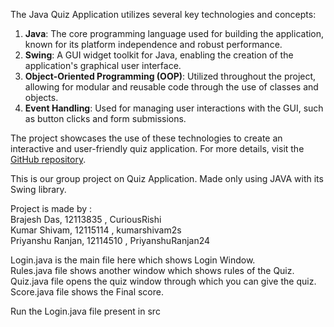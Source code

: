 The Java Quiz Application utilizes several key technologies and concepts:

1. **Java**: The core programming language used for building the application, known for its platform independence and robust performance.
2. **Swing**: A GUI widget toolkit for Java, enabling the creation of the application's graphical user interface.
3. **Object-Oriented Programming (OOP)**: Utilized throughout the project, allowing for modular and reusable code through the use of classes and objects.
4. **Event Handling**: Used for managing user interactions with the GUI, such as button clicks and form submissions.

The project showcases the use of these technologies to create an interactive and user-friendly quiz application. For more details, visit the [GitHub repository](https://github.com/brajesh-010/Java-Quiz-Application).

This is our group project on Quiz Application.
Made only using JAVA with its Swing library.

Project is made by : <br/>
Brajesh Das, 12113835 , CuriousRishi <br />
Kumar Shivam, 12115114 , kumarshivam2s <br />
Priyanshu Ranjan, 12114510 , PriyanshuRanjan24 <br />

Login.java is the main file here which shows Login Window. <br/>
Rules.java file shows another window which shows rules of the Quiz. <br/>
Quiz.java file opens the quiz window through which you can give the quiz. <br/>
Score.java file shows the Final score. <br/>

Run the Login.java file present in src

